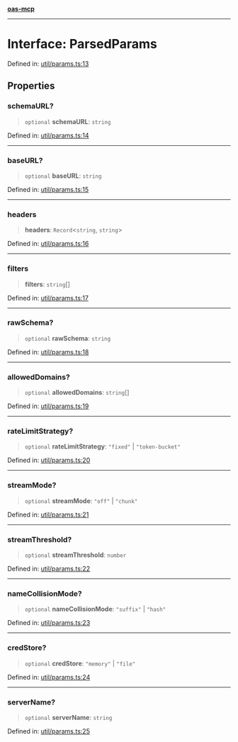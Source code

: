 [**oas-mcp**](../README.md)

***

# Interface: ParsedParams

Defined in: [util/params.ts:13](https://github.com/elwizard33/oas-mcp/blob/f93270cb7f8cf145e9a87cf91a1bfb2c12486f7e/src/util/params.ts#L13)

## Properties

### schemaURL?

> `optional` **schemaURL**: `string`

Defined in: [util/params.ts:14](https://github.com/elwizard33/oas-mcp/blob/f93270cb7f8cf145e9a87cf91a1bfb2c12486f7e/src/util/params.ts#L14)

***

### baseURL?

> `optional` **baseURL**: `string`

Defined in: [util/params.ts:15](https://github.com/elwizard33/oas-mcp/blob/f93270cb7f8cf145e9a87cf91a1bfb2c12486f7e/src/util/params.ts#L15)

***

### headers

> **headers**: `Record`\<`string`, `string`\>

Defined in: [util/params.ts:16](https://github.com/elwizard33/oas-mcp/blob/f93270cb7f8cf145e9a87cf91a1bfb2c12486f7e/src/util/params.ts#L16)

***

### filters

> **filters**: `string`[]

Defined in: [util/params.ts:17](https://github.com/elwizard33/oas-mcp/blob/f93270cb7f8cf145e9a87cf91a1bfb2c12486f7e/src/util/params.ts#L17)

***

### rawSchema?

> `optional` **rawSchema**: `string`

Defined in: [util/params.ts:18](https://github.com/elwizard33/oas-mcp/blob/f93270cb7f8cf145e9a87cf91a1bfb2c12486f7e/src/util/params.ts#L18)

***

### allowedDomains?

> `optional` **allowedDomains**: `string`[]

Defined in: [util/params.ts:19](https://github.com/elwizard33/oas-mcp/blob/f93270cb7f8cf145e9a87cf91a1bfb2c12486f7e/src/util/params.ts#L19)

***

### rateLimitStrategy?

> `optional` **rateLimitStrategy**: `"fixed"` \| `"token-bucket"`

Defined in: [util/params.ts:20](https://github.com/elwizard33/oas-mcp/blob/f93270cb7f8cf145e9a87cf91a1bfb2c12486f7e/src/util/params.ts#L20)

***

### streamMode?

> `optional` **streamMode**: `"off"` \| `"chunk"`

Defined in: [util/params.ts:21](https://github.com/elwizard33/oas-mcp/blob/f93270cb7f8cf145e9a87cf91a1bfb2c12486f7e/src/util/params.ts#L21)

***

### streamThreshold?

> `optional` **streamThreshold**: `number`

Defined in: [util/params.ts:22](https://github.com/elwizard33/oas-mcp/blob/f93270cb7f8cf145e9a87cf91a1bfb2c12486f7e/src/util/params.ts#L22)

***

### nameCollisionMode?

> `optional` **nameCollisionMode**: `"suffix"` \| `"hash"`

Defined in: [util/params.ts:23](https://github.com/elwizard33/oas-mcp/blob/f93270cb7f8cf145e9a87cf91a1bfb2c12486f7e/src/util/params.ts#L23)

***

### credStore?

> `optional` **credStore**: `"memory"` \| `"file"`

Defined in: [util/params.ts:24](https://github.com/elwizard33/oas-mcp/blob/f93270cb7f8cf145e9a87cf91a1bfb2c12486f7e/src/util/params.ts#L24)

***

### serverName?

> `optional` **serverName**: `string`

Defined in: [util/params.ts:25](https://github.com/elwizard33/oas-mcp/blob/f93270cb7f8cf145e9a87cf91a1bfb2c12486f7e/src/util/params.ts#L25)
